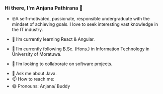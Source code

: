 ### Hi there, I'm Anjana Pathirana 👋

- <p>&#129299A self-motivated, passionate, responsible undergraduate with the mindset of achieving goals. I love to seek interesting vast knowledge in the IT industry. </p> 

- 🔭 I’m currently learning React & Angular.
- 🌱 I’m currently following B.Sc. (Hons.) in Information Technology in University of Moratuwa.
- 👯 I’m looking to collaborate on software projects.
<!-- - 🤔 I’m looking for help with ... -->
- 💬 Ask me about Java.
- 📫 How to reach me: <a href = "anjanamadhushan44@gmail.com"></a>
- 😄 Pronouns: Anjana/ Buddy
<!-- - ⚡ Fun fact:  -->

